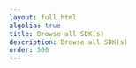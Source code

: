 ```yaml
---
layout: full.html
algolia: true
title: Browse all SDK(s)
description: Browse all SDK(s)
order: 500
---
```

